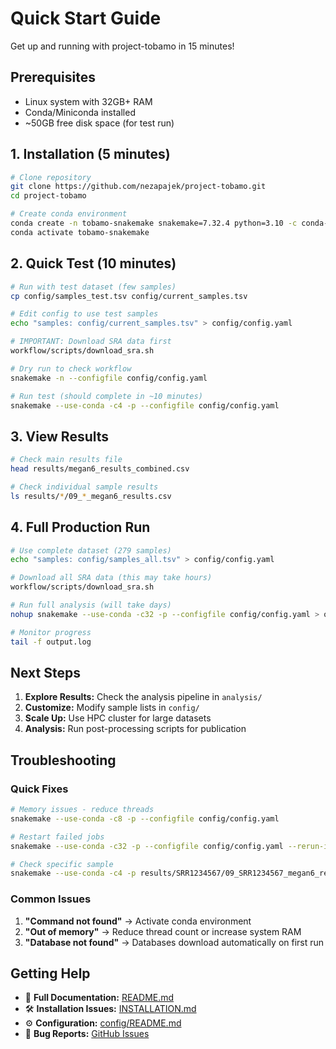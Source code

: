 # Quick Start Guide

Get up and running with project-tobamo in 15 minutes!

## Prerequisites

- Linux system with 32GB+ RAM
- Conda/Miniconda installed
- ~50GB free disk space (for test run)

## 1. Installation (5 minutes)

```bash
# Clone repository
git clone https://github.com/nezapajek/project-tobamo.git
cd project-tobamo

# Create conda environment
conda create -n tobamo-snakemake snakemake=7.32.4 python=3.10 -c conda-forge -c bioconda
conda activate tobamo-snakemake
```

## 2. Quick Test (10 minutes)

```bash
# Run with test dataset (few samples)
cp config/samples_test.tsv config/current_samples.tsv

# Edit config to use test samples
echo "samples: config/current_samples.tsv" > config/config.yaml

# IMPORTANT: Download SRA data first
workflow/scripts/download_sra.sh

# Dry run to check workflow
snakemake -n --configfile config/config.yaml

# Run test (should complete in ~10 minutes)
snakemake --use-conda -c4 -p --configfile config/config.yaml
```

## 3. View Results

```bash
# Check main results file
head results/megan6_results_combined.csv

# Check individual sample results
ls results/*/09_*_megan6_results.csv
```

## 4. Full Production Run

```bash
# Use complete dataset (279 samples)
echo "samples: config/samples_all.tsv" > config/config.yaml

# Download all SRA data (this may take hours)
workflow/scripts/download_sra.sh

# Run full analysis (will take days)
nohup snakemake --use-conda -c32 -p --configfile config/config.yaml > output.log 2>&1 &

# Monitor progress
tail -f output.log
```

## Next Steps

1. **Explore Results:** Check the analysis pipeline in `analysis/`
2. **Customize:** Modify sample lists in `config/`
3. **Scale Up:** Use HPC cluster for large datasets
4. **Analysis:** Run post-processing scripts for publication

## Troubleshooting

### Quick Fixes

```bash
# Memory issues - reduce threads
snakemake --use-conda -c8 -p --configfile config/config.yaml

# Restart failed jobs
snakemake --use-conda -c32 -p --configfile config/config.yaml --rerun-incomplete

# Check specific sample
snakemake --use-conda -c4 -p results/SRR1234567/09_SRR1234567_megan6_results.csv
```

### Common Issues

1. **"Command not found"** → Activate conda environment
2. **"Out of memory"** → Reduce thread count or increase system RAM
3. **"Database not found"** → Databases download automatically on first run

## Getting Help

- 📖 **Full Documentation:** [README.md](README.md)
- 🛠️ **Installation Issues:** [INSTALLATION.md](INSTALLATION.md)  
- ⚙️ **Configuration:** [config/README.md](config/README.md)
- 🐛 **Bug Reports:** [GitHub Issues](https://github.com/nezapajek/project-tobamo/issues)